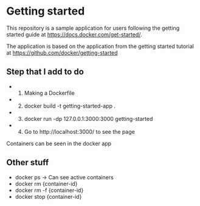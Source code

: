 # Getting started

This repository is a sample application for users following the getting started guide at https://docs.docker.com/get-started/.

The application is based on the application from the getting started tutorial at https://github.com/docker/getting-started

## Step that I add to do

* 1. Making a Dockerfile
* 2. docker build -t getting-started-app .
* 3. docker run -dp 127.0.0.1:3000:3000 getting-started
* 4. Go to http://localhost:3000/ to see the page

Containers can be seen in the docker app

## Other stuff

* docker ps -> Can see active containers
* docker rm {container-id}
* docker rm -f {container-id}
* docker stop {container-id}